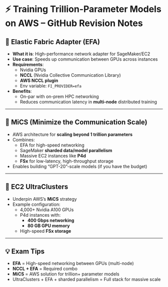 # ⚡ Training Trillion-Parameter Models on AWS – GitHub Revision Notes

## 🚀 Elastic Fabric Adapter (EFA)

- **What it is**: High-performance network adapter for SageMaker/EC2
- **Use case**: Speeds up communication between GPUs across instances
- **Requirements**:
  - Nvidia GPUs
  - **NCCL** (Nvidia Collective Communication Library)
  - **AWS NCCL plugin**
  - Env variable: `FI_PROVIDER=efa`
- **Benefits**:
  - On-par with on-prem HPC networking
  - Reduces communication latency in **multi-node** distributed training

---

## 🧠 MiCS (Minimize the Communication Scale)

- AWS architecture for **scaling beyond 1 trillion parameters**
- Combines:
  - EFA for high-speed networking
  - SageMaker **sharded data/model parallelism**
  - Massive EC2 instances like **P4d**
  - **FSx** for low-latency, high-throughput storage
- Enables building “GPT-20”-scale models (if you have the budget)

---

## 🏢 EC2 UltraClusters

- Underpin AWS’s **MiCS** strategy
- Example configuration:
  - 4,000+ Nvidia A100 GPUs
  - P4d instances with:
    - **400 Gbps networking**
    - **80 GB GPU memory**
  - High-speed **FSx storage**

---

## 💡 Exam Tips

- **EFA** = High-speed networking between GPUs (multi-node)
- **NCCL + EFA** = Required combo
- **MiCS** = AWS solution for trillion+ parameter models
- UltraClusters + EFA + sharded parallelism = Full stack for massive scale
